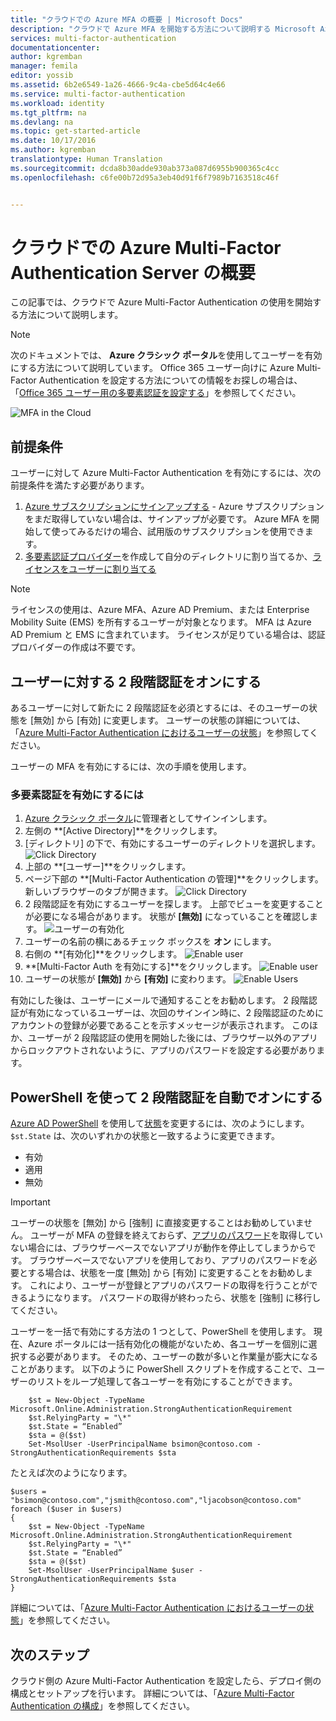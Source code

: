 ```yaml
---
title: "クラウドでの Azure MFA の概要 | Microsoft Docs"
description: "クラウドで Azure MFA を開始する方法について説明する Microsoft Azure Multi-Factor Authentication のページです。"
services: multi-factor-authentication
documentationcenter: 
author: kgremban
manager: femila
editor: yossib
ms.assetid: 6b2e6549-1a26-4666-9c4a-cbe5d64c4e66
ms.service: multi-factor-authentication
ms.workload: identity
ms.tgt_pltfrm: na
ms.devlang: na
ms.topic: get-started-article
ms.date: 10/17/2016
ms.author: kgremban
translationtype: Human Translation
ms.sourcegitcommit: dcda8b30adde930ab373a087d6955b900365c4cc
ms.openlocfilehash: c6fe00b72d95a3eb40d91f6f7989b7163518c46f


---
```

# <a name="getting-started-with-azure-multi-factor-authentication-in-the-cloud"></a>クラウドでの Azure Multi-Factor Authentication Server の概要
この記事では、クラウドで Azure Multi-Factor Authentication の使用を開始する方法について説明します。

> [!NOTE]
> 次のドキュメントでは、 **Azure クラシック ポータル**を使用してユーザーを有効にする方法について説明しています。 Office 365 ユーザー向けに Azure Multi-Factor Authentication を設定する方法についての情報をお探しの場合は、「[Office 365 ユーザー用の多要素認証を設定する](https://support.office.com/article/Set-up-multi-factor-authentication-for-Office-365-users-8f0454b2-f51a-4d9c-bcde-2c48e41621c6?ui=en-US&rs=en-US&ad=US)」を参照してください。
> 
> 

![MFA in the Cloud](./media/multi-factor-authentication-get-started-cloud/mfa_in_cloud.png)

## <a name="prerequisites"></a>前提条件
ユーザーに対して Azure Multi-Factor Authentication を有効にするには、次の前提条件を満たす必要があります。

1. [Azure サブスクリプションにサインアップする](https://azure.microsoft.com/pricing/free-trial/) - Azure サブスクリプションをまだ取得していない場合は、サインアップが必要です。 Azure MFA を開始して使ってみるだけの場合、試用版のサブスクリプションを使用できます。
2. [多要素認証プロバイダー](multi-factor-authentication-get-started-auth-provider.md)を作成して自分のディレクトリに割り当てるか、[ライセンスをユーザーに割り当てる](multi-factor-authentication-get-started-assign-licenses.md)

> [!NOTE]
> ライセンスの使用は、Azure MFA、Azure AD Premium、または Enterprise Mobility Suite (EMS) を所有するユーザーが対象となります。  MFA は Azure AD Premium と EMS に含まれています。 ライセンスが足りている場合は、認証プロバイダーの作成は不要です。
> 
> 

## <a name="turn-on-two-step-verification-for-users"></a>ユーザーに対する 2 段階認証をオンにする
あるユーザーに対して新たに 2 段階認証を必須とするには、そのユーザーの状態を [無効] から [有効] に変更します。  ユーザーの状態の詳細については、「[Azure Multi-Factor Authentication におけるユーザーの状態](multi-factor-authentication-get-started-user-states.md)」を参照してください。

ユーザーの MFA を有効にするには、次の手順を使用します。

### <a name="to-turn-on-multi-factor-authentication"></a>多要素認証を有効にするには
1. [Azure クラシック ポータル](https://manage.windowsazure.com)に管理者としてサインインします。
2. 左側の **[Active Directory]**をクリックします。
3. [ディレクトリ] の下で、有効にするユーザーのディレクトリを選択します。
   ![Click Directory](./media/multi-factor-authentication-get-started-cloud/directory1.png)
4. 上部の **[ユーザー]**をクリックします。
5. ページ下部の **[Multi-Factor Authentication の管理]**をクリックします。 新しいブラウザーのタブが開きます。
   ![Click Directory](./media/multi-factor-authentication-get-started-cloud/manage1.png)
6. 2 段階認証を有効にするユーザーを探します。 上部でビューを変更することが必要になる場合があります。 状態が **[無効]** になっていることを確認します。
   ![ユーザーの有効化](./media/multi-factor-authentication-get-started-cloud/enable1.png)
7. ユーザーの名前の横にあるチェック ボックスを **オン** にします。
8. 右側の **[有効化]**をクリックします。
   ![Enable user](./media/multi-factor-authentication-get-started-cloud/user1.png)
9. **[Multi-Factor Auth を有効にする]**をクリックします。
   ![Enable user](./media/multi-factor-authentication-get-started-cloud/enable2.png)
10. ユーザーの状態が **[無効]** から **[有効]** に変わります。
    ![Enable Users](./media/multi-factor-authentication-get-started-cloud/user.png)

有効にした後は、ユーザーにメールで通知することをお勧めします。 2 段階認証が有効になっているユーザーは、次回のサインイン時に、2 段階認証のためにアカウントの登録が必要であることを示すメッセージが表示されます。 このほか、ユーザーが 2 段階認証の使用を開始した後には、ブラウザー以外のアプリからロックアウトされないように、アプリのパスワードを設定する必要があります。

## <a name="use-powershell-to-automate-turning-on-two-step-verification"></a>PowerShell を使って 2 段階認証を自動でオンにする
[Azure AD PowerShell](/powershell/azureps-cmdlets-docs) を使用して[状態](multi-factor-authentication-whats-next.md)を変更するには、次のようにします。  `$st.State` は、次のいずれかの状態と一致するように変更できます。

* 有効
* 適用
* 無効  

> [!IMPORTANT]
> ユーザーの状態を [無効] から [強制] に直接変更することはお勧めしていません。 ユーザーが MFA の登録を終えておらず、[アプリのパスワード](multi-factor-authentication-whats-next.md#app-passwords)を取得していない場合には、ブラウザーベースでないアプリが動作を停止してしまうからです。 ブラウザーベースでないアプリを使用しており、アプリのパスワードを必要とする場合は、状態を一度 [無効] から [有効] に変更することをお勧めします。 これにより、ユーザーが登録とアプリのパスワードの取得を行うことができるようになります。 パスワードの取得が終わったら、状態を [強制] に移行してください。
> 
> 

ユーザーを一括で有効にする方法の 1 つとして、PowerShell を使用します。 現在、Azure ポータルには一括有効化の機能がないため、各ユーザーを個別に選択する必要があります。 そのため、ユーザーの数が多いと作業量が膨大になることがあります。 以下のように PowerShell スクリプトを作成することで、ユーザーのリストをループ処理して各ユーザーを有効にすることができます。

        $st = New-Object -TypeName Microsoft.Online.Administration.StrongAuthenticationRequirement
        $st.RelyingParty = "\*"
        $st.State = “Enabled”
        $sta = @($st)
        Set-MsolUser -UserPrincipalName bsimon@contoso.com -StrongAuthenticationRequirements $sta

たとえば次のようになります。

    $users = "bsimon@contoso.com","jsmith@contoso.com","ljacobson@contoso.com"
    foreach ($user in $users)
    {
        $st = New-Object -TypeName Microsoft.Online.Administration.StrongAuthenticationRequirement
        $st.RelyingParty = "\*"
        $st.State = “Enabled”
        $sta = @($st)
        Set-MsolUser -UserPrincipalName $user -StrongAuthenticationRequirements $sta
    }


詳細については、「[Azure Multi-Factor Authentication におけるユーザーの状態](multi-factor-authentication-get-started-user-states.md)」を参照してください。

## <a name="next-steps"></a>次のステップ
クラウド側の Azure Multi-Factor Authentication を設定したら、デプロイ側の構成とセットアップを行います。 詳細については、「[Azure Multi-Factor Authentication の構成](multi-factor-authentication-whats-next.md)」を参照してください。




<!--HONumber=Dec16_HO2-->


